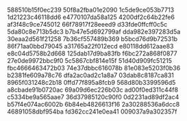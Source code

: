 588510b15f0ec239
50f8a2fba01e2090
1c5de9ce053b7713
1d21223c46118dd6
e4770107da58a125
4200df2c64b22fe6
af3f48c9ce745012
66f78917f28eeed9
d33fde0ffcff0c5c
5da80c8e713b5dc3
b7b47e5d692799af
dda982e397283d5a
30eaa2d561f21258
7b36cf557489b369
b5bcd76d9b72531b
86f71aa0bbd79045
a31765a22f012ecd
e80118dd612aae83
e8c04d5758b2d668
125dab17d9ba83fb
f6bc272a868f0877
27e0de9972bbc9f0
5c5867cbf814e15f
51d40d909fc51215
fbc4666463472b03
74e37dbbc616078b
81e083e5203f0b36
b2381fe609a78c76
dfa2ac0ad2c1a8a7
03dab8c8187ca831
8965f031248c2b18
0ffd77f895a8fcb9
568d80b3399596d5
a8cbade91b0720ac
69a09d6ec226b03c
ad00f0ed311c44f8
c5334be9a565aae7
36d37985120c90f0
0d2231ad89df2ac4
b57f4e074ac6002b
6b84eb4826613f16
2a30288536a6dcc8
46891058dbf954ba
fd362cc241e0ea41
009037a9a302357f
